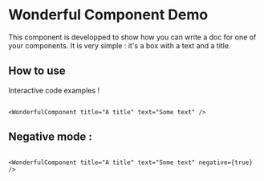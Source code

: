 # Wonderful Component Demo

This component is developped to show how you can write a doc for one of your components. It is very simple : it's a box with a text and a title.

## How to use

Interactive code examples !

```playground

<WonderfulComponent title="A title" text="Some text" />

```

## Negative mode :

```playground

<WonderfulComponent title="A title" text="Some text" negative={true} />

```